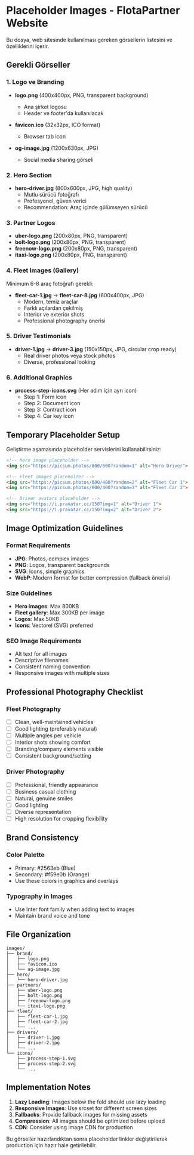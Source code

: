 # Placeholder Images - FlotaPartner Website

Bu dosya, web sitesinde kullanılması gereken görsellerin listesini ve özelliklerini içerir.

## Gerekli Görseller

### 1. Logo ve Branding
- **logo.png** (400x400px, PNG, transparent background)
  - Ana şirket logosu
  - Header ve footer'da kullanılacak
  
- **favicon.ico** (32x32px, ICO format)
  - Browser tab icon
  
- **og-image.jpg** (1200x630px, JPG)
  - Social media sharing görseli

### 2. Hero Section
- **hero-driver.jpg** (800x600px, JPG, high quality)
  - Mutlu sürücü fotoğrafı
  - Profesyonel, güven verici
  - Recommendation: Araç içinde gülümseyen sürücü

### 3. Partner Logos
- **uber-logo.png** (200x80px, PNG, transparent)
- **bolt-logo.png** (200x80px, PNG, transparent)  
- **freenow-logo.png** (200x80px, PNG, transparent)
- **itaxi-logo.png** (200x80px, PNG, transparent)

### 4. Fleet Images (Gallery)
Minimum 6-8 araç fotoğrafı gerekli:
- **fleet-car-1.jpg** → **fleet-car-8.jpg** (600x400px, JPG)
  - Modern, temiz araçlar
  - Farklı açılardan çekilmiş
  - Interior ve exterior shots
  - Professional photography önerisi

### 5. Driver Testimonials
- **driver-1.jpg** → **driver-3.jpg** (150x150px, JPG, circular crop ready)
  - Real driver photos veya stock photos
  - Diverse, professional looking

### 6. Additional Graphics
- **process-step-icons.svg** (Her adım için ayrı icon)
  - Step 1: Form icon
  - Step 2: Document icon  
  - Step 3: Contract icon
  - Step 4: Car key icon

## Temporary Placeholder Setup

Geliştirme aşamasında placeholder servislerini kullanabilirsiniz:

```html
<!-- Hero image placeholder -->
<img src="https://picsum.photos/800/600?random=1" alt="Hero Driver">

<!-- Fleet images placeholder -->
<img src="https://picsum.photos/600/400?random=2" alt="Fleet Car 1">
<img src="https://picsum.photos/600/400?random=3" alt="Fleet Car 2">

<!-- Driver avatars placeholder -->
<img src="https://i.pravatar.cc/150?img=1" alt="Driver 1">
<img src="https://i.pravatar.cc/150?img=2" alt="Driver 2">
```

## Image Optimization Guidelines

### Format Requirements
- **JPG**: Photos, complex images
- **PNG**: Logos, transparent backgrounds
- **SVG**: Icons, simple graphics
- **WebP**: Modern format for better compression (fallback önerisi)

### Size Guidelines
- **Hero images**: Max 800KB
- **Fleet gallery**: Max 300KB per image
- **Logos**: Max 50KB
- **Icons**: Vectorel (SVG) preferred

### SEO Image Requirements
- Alt text for all images
- Descriptive filenames
- Consistent naming convention
- Responsive images with multiple sizes

## Professional Photography Checklist

### Fleet Photography
- [ ] Clean, well-maintained vehicles
- [ ] Good lighting (preferably natural)
- [ ] Multiple angles per vehicle
- [ ] Interior shots showing comfort
- [ ] Branding/company elements visible
- [ ] Consistent background/setting

### Driver Photography
- [ ] Professional, friendly appearance
- [ ] Business casual clothing
- [ ] Natural, genuine smiles
- [ ] Good lighting
- [ ] Diverse representation
- [ ] High resolution for cropping flexibility

## Brand Consistency

### Color Palette
- Primary: #2563eb (Blue)
- Secondary: #f59e0b (Orange)
- Use these colors in graphics and overlays

### Typography in Images
- Use Inter font family when adding text to images
- Maintain brand voice and tone

## File Organization

```
images/
├── brand/
│   ├── logo.png
│   ├── favicon.ico
│   └── og-image.jpg
├── hero/
│   └── hero-driver.jpg
├── partners/
│   ├── uber-logo.png
│   ├── bolt-logo.png
│   ├── freenow-logo.png
│   └── itaxi-logo.png
├── fleet/
│   ├── fleet-car-1.jpg
│   ├── fleet-car-2.jpg
│   └── ...
├── drivers/
│   ├── driver-1.jpg
│   ├── driver-2.jpg
│   └── ...
└── icons/
    ├── process-step-1.svg
    ├── process-step-2.svg
    └── ...
```

## Implementation Notes

1. **Lazy Loading**: Images below the fold should use lazy loading
2. **Responsive Images**: Use srcset for different screen sizes
3. **Fallbacks**: Provide fallback images for missing assets
4. **Compression**: All images should be optimized before upload
5. **CDN**: Consider using image CDN for production

Bu görseller hazırlandıktan sonra placeholder linkler değiştirilerek production için hazır hale getirilebilir.
